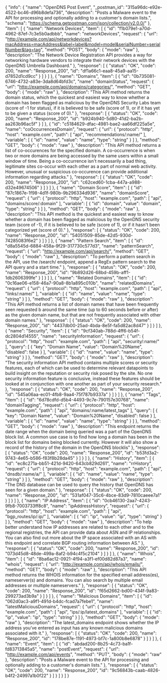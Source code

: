 {
  "info": {
    "name": "OpenDNS Post Event",
    "_postman_id": "315a96dc-e92e-4522-bc46-d96b8defa736",
    "description": "Posts a Malware event to the API for processing and optionally adding to a customer's domain lists.",
    "schema": "https://schema.getpostman.com/json/collection/v2.0.0/"
  },
  "item": [
    {
      "name": "Network Devices",
      "item": [
        {
          "id": "f1b079e1-a70d-4962-87ef-7c3e5b0adbbb",
          "name": "networkDevices",
          "request": {
            "url": "http://example.com/api/networkdevices?macAddress=macAddress&label=label&model=model&serialNumber=serialNumber&tag=tag",
            "method": "POST",
            "body": {
              "mode": "raw"
            },
            "description": "The Network Device Registration API provides a way for networking hardware vendors to integrate their network devices with the OpenDNS Umbrella Dashboard."
          },
          "response": [
            {
              "status": "OK",
              "code": 200,
              "name": "Response_200",
              "id": "df1a66c1-eaa8-45a9-aa15-d7852d1cd9cc"
            }
          ]
        }
      ]
    },
    {
      "name": "Domains",
      "item": [
        {
          "id": "0b735081-6746-4732-a83e-3da8d64bfd3c",
          "name": "domainStatus",
          "request": {
            "url": "http://example.com/api/domains/categories/",
            "method": "GET",
            "body": {
              "mode": "raw"
            },
            "description": "This API method returns the domain status, which the quickest and easiest way to know whether a domain has been flagged as malicious by the OpenDNS Security Labs team (score of -1 for status), if it is believed to be safe (score of 1), or if it has yet to be given a status (score of 0)."
          },
          "response": [
            {
              "status": "OK",
              "code": 200,
              "name": "Response_200",
              "id": "b924b940-5d80-41d2-ba2b-aa263b96ac5f"
            }
          ]
        },
        {
          "id": "c5184629-dfac-4981-bae2-aa66df225a5e",
          "name": "coOccurrencesDomain",
          "request": {
            "url": {
              "protocol": "http",
              "host": "example.com",
              "path": [
                "api",
                "recommendations/:name/"
              ],
              "variable": [
                {
                  "id": "name",
                  "value": "name",
                  "type": "string"
                }
              ]
            },
            "method": "GET",
            "body": {
              "mode": "raw"
            },
            "description": "This API method returns a list of co-occurences for the specified domain. A co-occurrence is when two or more domains are being accessed by the same users within a small window of time. Being a co-occurrence isn't necessarily a bad thing, legitimate sites co-occur with each other as a part of normal web activity. However, unusual or suspicious co-occurence can provide additional information regarding attacks."
          },
          "response": [
            {
              "status": "OK",
              "code": 200,
              "name": "Response_200",
              "id": "c62ced60-1cba-447a-a988-d32e49674506"
            }
          ]
        }
      ]
    },
    {
      "name": "Domain Score",
      "item": [
        {
          "id": "87c1867e-1f98-4d1f-980b-9b296334d936",
          "name": "domainScore",
          "request": {
            "url": {
              "protocol": "http",
              "host": "example.com",
              "path": [
                "api",
                "domains/score/:domain"
              ],
              "variable": [
                {
                  "id": "domain",
                  "value": "domain",
                  "type": "string"
                }
              ]
            },
            "method": "GET",
            "body": {
              "mode": "raw"
            },
            "description": "This API method is the quickest and easiest way to know whether a domain has been flagged as malicious by the OpenDNS security team (score of -1), if it is believed to be safe (score of 1), or if it hasn't been categorized yet (score of 0)."
          },
          "response": [
            {
              "status": "OK",
              "code": 200,
              "name": "Response_200",
              "id": "54051509-85de-42d5-930d-74285083f6e2"
            }
          ]
        }
      ]
    },
    {
      "name": "Pattern Search",
      "item": [
        {
          "id": "d8a5545d-6884-458a-9f29-317730c577d3",
          "name": "patternSearch",
          "request": {
            "url": "http://example.com/api/search/",
            "method": "GET",
            "body": {
              "mode": "raw"
            },
            "description": "To perform a pattern search in the API, use the /search/ endpoint, append a RegEx pattern search to the API query and a start time."
          },
          "response": [
            {
              "status": "OK",
              "code": 200,
              "name": "Response_200",
              "id": "9b892d26-68bd-459b-aff1-1db2606399fe"
            }
          ]
        }
      ]
    },
    {
      "name": "Related Domains",
      "item": [
        {
          "id": "0c16ae06-e158-46a7-90a8-8b1a895c010b",
          "name": "relatedDomains",
          "request": {
            "url": {
              "protocol": "http",
              "host": "example.com",
              "path": [
                "api",
                "links/:name/"
              ],
              "variable": [
                {
                  "id": "name",
                  "value": "name",
                  "type": "string"
                }
              ]
            },
            "method": "GET",
            "body": {
              "mode": "raw"
            },
            "description": "This API method returns a list of domain names that have been frequently seen requested b around the same time (up to 60 seconds before or after) as the given domain name, but that are not frequently associated with other domain names."
          },
          "response": [
            {
              "status": "OK",
              "code": 200,
              "name": "Response_200",
              "id": "4437db00-25ad-4bda-8e5f-fa5d82ac8d47"
            }
          ]
        }
      ]
    },
    {
      "name": "Security",
      "item": [
        {
          "id": "9cf340ab-788d-4ff6-b54f-dc2804d14555",
          "name": "securityInformation",
          "request": {
            "url": {
              "protocol": "http",
              "host": "example.com",
              "path": [
                "api",
                "security/:name/"
              ],
              "query": [
                {
                  "key": "Domain Name",
                  "value": "Domain%20Name",
                  "disabled": false
                }
              ],
              "variable": [
                {
                  "id": "name",
                  "value": "name",
                  "type": "string"
                }
              ]
            },
            "method": "GET",
            "body": {
              "mode": "raw"
            },
            "description": "The security information API method contains multiple scores or security features, each of which can be used to determine relevant datapoints to build insight on the reputation or security risk posed by the site. No one security information feature is conclusive, instead these features should be looked at in conjunction with one another as part of your security research."
          },
          "response": [
            {
              "status": "OK",
              "code": 200,
              "name": "Response_200",
              "id": "545a06aa-ec01-4fb8-9aa4-75f787b9337a"
            }
          ]
        }
      ]
    },
    {
      "name": "Tags",
      "item": [
        {
          "id": "6d78cdfd-d5b4-4493-9c7e-790157e30768",
          "name": "domainTagging",
          "request": {
            "url": {
              "protocol": "http",
              "host": "example.com",
              "path": [
                "api",
                "domains/:name/latest_tags"
              ],
              "query": [
                {
                  "key": "Domain Name",
                  "value": "Domain%20Name",
                  "disabled": false
                }
              ],
              "variable": [
                {
                  "id": "name",
                  "value": "name",
                  "type": "string"
                }
              ]
            },
            "method": "GET",
            "body": {
              "mode": "raw"
            },
            "description": "This endpoint returns the date range when the domain being queried was a part of the OpenDNS block list. A common use case is to find how long a domain has been in the block list for domains being blocked currently. However it will also show a record of the history of the domain in the OpenDNS blocklis"
          },
          "response": [
            {
              "status": "OK",
              "code": 200,
              "name": "Response_200",
              "id": "b53fd3a2-9743-4e65-b586-f83f8b28da45"
            }
          ]
        }
      ]
    },
    {
      "name": "History",
      "item": [
        {
          "id": "ec8c271a-bb51-421d-9420-643cb829d261",
          "name": "rrHistory",
          "request": {
            "url": {
              "protocol": "http",
              "host": "example.com",
              "path": [
                "api",
                "dnsdb/:name/a/"
              ],
              "variable": [
                {
                  "id": "name",
                  "value": "name",
                  "type": "string"
                }
              ]
            },
            "method": "GET",
            "body": {
              "mode": "raw"
            },
            "description": "The DNS database can be used to query the history that OpenDNS has seen for a given domain."
          },
          "response": [
            {
              "status": "OK",
              "code": 200,
              "name": "Response_200",
              "id": "531af047-35c6-4bce-83d9-7810caeee7a1"
            }
          ]
        }
      ]
    },
    {
      "name": "IP Address",
      "item": [
        {
          "id": "0cb46130-2aa7-4243-9fb8-7003733ff8c8",
          "name": "ipAddressHistory",
          "request": {
            "url": {
              "protocol": "http",
              "host": "example.com",
              "path": [
                "api",
                "bgp_routes/ip/:ip/"
              ],
              "variable": [
                {
                  "id": "ip",
                  "value": "ip",
                  "type": "string"
                }
              ]
            },
            "method": "GET",
            "body": {
              "mode": "raw"
            },
            "description": "To help better understand how IP addresses are related to each other and to the regional registries, the API can provide data about ASN and IP relationships. You can also find out more about the IP space associated with an AS with this endpoint and correlate BGP routing information between AS."
          },
          "response": [
            {
              "status": "OK",
              "code": 200,
              "name": "Response_200",
              "id": "073d45d8-48de-499a-8af2-b94c4f5c2104"
            }
          ]
        }
      ]
    },
    {
      "name": "Whois",
      "item": [
        {
          "id": "8ba6ac12-0921-4f94-a3f1-ef00d82d87a3",
          "name": "whois",
          "request": {
            "url": "http://example.com/api/whois/emails/",
            "method": "GET",
            "body": {
              "mode": "raw"
            },
            "description": "This API method returns the WHOIS information for the specified email address(es), nameserver(s) and domains. You can also search by multiple email addresses or multiple nameservers."
          },
          "response": [
            {
              "status": "OK",
              "code": 200,
              "name": "Response_200",
              "id": "f65d2662-bd00-434f-9a83-299273ad3b9a"
            }
          ]
        }
      ]
    },
    {
      "name": "Malicious Domains",
      "item": [
        {
          "id": "062d0ac3-a9f1-491d-b4dc-fcad7a7febe1",
          "name": "latestMaliciousDomains",
          "request": {
            "url": {
              "protocol": "http",
              "host": "example.com",
              "path": [
                "api",
                "ips/:ip/latest_domains"
              ],
              "variable": [
                {
                  "id": "ip",
                  "value": "ip",
                  "type": "string"
                }
              ]
            },
            "method": "GET",
            "body": {
              "mode": "raw"
            },
            "description": "The latest_domains endpoint shows whether the IP address you’ve entered as input has any known malicious domains associated with it."
          },
          "response": [
            {
              "status": "OK",
              "code": 200,
              "name": "Response_200",
              "id": "178be87e-1191-4973-bf7c-1a800b8e6878"
            }
          ]
        }
      ]
    },
    {
      "name": "Event",
      "item": [
        {
          "id": "abdad200-8b25-4c73-ba1f-fd83713845a5",
          "name": "postEvent",
          "request": {
            "url": "http://example.com/api/events",
            "method": "PUT",
            "body": {
              "mode": "raw"
            },
            "description": "Posts a Malware event to the API for processing and optionally adding to a customer's domain lists."
          },
          "response": [
            {
              "status": "OK",
              "code": 200,
              "name": "Response_200",
              "id": "9c56843b-caab-4826-b4f2-24997a1b0f22"
            }
          ]
        }
      ]
    }
  ]
}